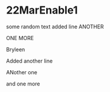 # 22MarEnable1
some random text
added line
ANOTHER

ONE MORE


Bryleen

Added another line

ANother one

and one more

